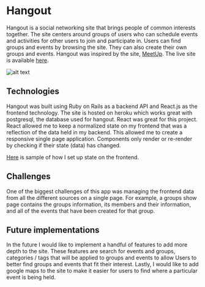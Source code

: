 # Hangout

Hangout is a social networking site that brings people of common interests together.
The site centers around groups of users who can schedule events and activities for other users to join and participate in.
Users can find groups and events by browsing the site. They can also create their own groups and events.
Hangout was inspired by the site, [MeetUp](https://www.meetup.com).
The live site is available [here](https://aa-hangout.herokuapp.com).

![alt text](https://github.com/cabral-ramon/HangOut/blob/master/Docs/Mockups/Hangout.png)

## Technologies
Hangout was built using Ruby on Rails as a backend API and React.js as the frontend technology. The site is hosted on heroku
which works great with postgresql, the database used for hangout.
React was great for this project. React allowed me to keep a normalized state on my frontend that was a reflection of the
data held in my backend. This allowed me to create a responsive single page application. Components only render or re-render
by checking if their state (data) has changed.

[Here](https://github.com/cabral-ramon/HangOut/wiki/Sample-State) is sample of how I set up state on the frontend.

## Challenges
One of the biggest challenges of this app was managing the frontend data from all the different sources on a single page.
For example, a groups show page contains the groups information, its members and their information, and all of the events
that have been created for that group.

## Future implementations
In the future I would like to implement a handful of features to add more depth to the site.
These features are search for events and groups, categories / tags that will be applied to groups and events to allow Users
to better find groups and events that fit their interest. Lastly, I would like to add google maps to the site to make it
easier for users to find where a particular event is being held.
